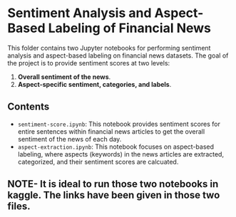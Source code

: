 # Sentiment Analysis and Aspect-Based Labeling of Financial News

This folder  contains two Jupyter notebooks for performing sentiment analysis and aspect-based labeling on financial news datasets. The goal of the project is to provide sentiment scores at two levels:
1. **Overall sentiment of the news**.
2. **Aspect-specific sentiment, categories, and labels**.

## Contents

- `sentiment-score.ipynb`: This notebook provides sentiment scores for entire sentences within financial news articles to get the overall sentiment of the news of each day.
- `aspect-extraction.ipynb`: This notebook focuses on aspect-based labeling, where aspects (keywords) in the news articles are extracted, categorized, and their  sentiment scores are calcuated.


## NOTE- It is ideal to run those two notebooks in kaggle. The links have been given in those two files.



